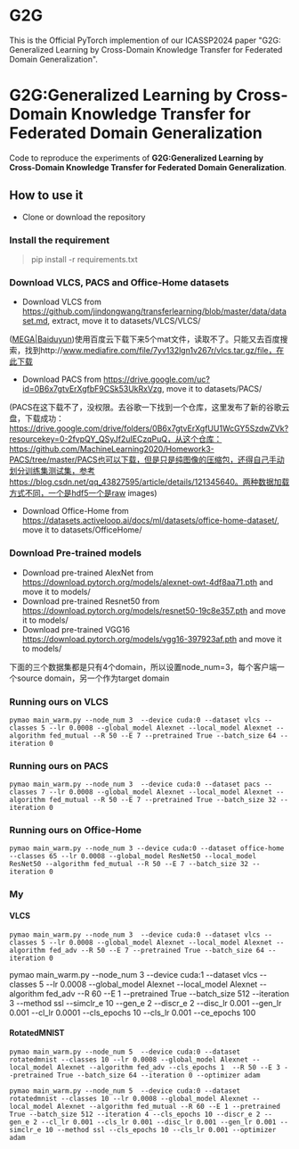 # G2G
This is the Official PyTorch implemention of our ICASSP2024 paper "G2G: Generalized Learning by Cross-Domain Knowledge Transfer for Federated Domain Generalization".

# G2G:Generalized Learning by Cross-Domain Knowledge Transfer for Federated Domain Generalization
Code to reproduce the experiments of **G2G:Generalized Learning by Cross-Domain Knowledge Transfer for Federated Domain Generalization**.
## How to use it
* Clone or download the repository
### Install the requirement
 >  pip install -r requirements.txt
### Download VLCS, PACS and Office-Home datasets
* Download VLCS from https://github.com/jindongwang/transferlearning/blob/master/data/dataset.md, extract, move it to datasets/VLCS/VLCS/

([MEGA](https://mega.nz/#F!gTJxGTJK!w9UJjZVq3ClqGj4mBDmT4A)|[Baiduyun](https://pan.baidu.com/s/1nuNiJ0l))使用百度云下载下来5个mat文件，读取不了。只能又去百度搜索，找到http://www.mediafire.com/file/7yv132lgn1v267r/vlcs.tar.gz/file，在此下载

* Download PACS from https://drive.google.com/uc?id=0B6x7gtvErXgfbF9CSk53UkRxVzg, move it to datasets/PACS/

(PACS在这下载不了，没权限。去谷歌一下找到一个仓库，这里发布了新的谷歌云盘，下载成功：https://drive.google.com/drive/folders/0B6x7gtvErXgfUU1WcGY5SzdwZVk?resourcekey=0-2fvpQY_QSyJf2uIECzqPuQ，从这个仓库：https://github.com/MachineLearning2020/Homework3-PACS/tree/master/PACS也可以下载，但是只是纯图像的压缩包，还得自己手动划分训练集测试集，参考https://blog.csdn.net/qq_43827595/article/details/121345640。两种数据加载方式不同，一个是hdf5一个是raw images)

* Download Office-Home from https://datasets.activeloop.ai/docs/ml/datasets/office-home-dataset/, move it to datasets/OfficeHome/
### Download Pre-trained models
* Download pre-trained AlexNet from https://download.pytorch.org/models/alexnet-owt-4df8aa71.pth and move it to models/
* Download pre-trained Resnet50 from https://download.pytorch.org/models/resnet50-19c8e357.pth and move it to models/
* Download pre-trained VGG16 https://download.pytorch.org/models/vgg16-397923af.pth and move it to models/


下面的三个数据集都是只有4个domain，所以设置node_num=3，每个客户端一个source domain，另一个作为target domain
### Running ours on VLCS
``` 
pymao main_warm.py --node_num 3  --device cuda:0 --dataset vlcs --classes 5 --lr 0.0008 --global_model Alexnet --local_model Alexnet --algorithm fed_mutual --R 50 --E 7 --pretrained True --batch_size 64 --iteration 0 
```
### Running ours on PACS
``` 
pymao main_warm.py --node_num 3  --device cuda:0 --dataset pacs --classes 7 --lr 0.0008 --global_model Alexnet --local_model Alexnet --algorithm fed_mutual --R 50 --E 7 --pretrained True --batch_size 32 --iteration 0 
```
### Running ours on Office-Home
``` 
pymao main_warm.py --node_num 3 --device cuda:0 --dataset office-home --classes 65 --lr 0.0008 --global_model ResNet50 --local_model ResNet50 --algorithm fed_mutual --R 50 --E 7 --batch_size 32 --iteration 0 
```

### My

#### VLCS
```
pymao main_warm.py --node_num 3  --device cuda:0 --dataset vlcs --classes 5 --lr 0.0008 --global_model Alexnet --local_model Alexnet --algorithm fed_adv --R 50 --E 7 --pretrained True --batch_size 64 --iteration 0  
```

pymao main_warm.py --node_num 3  --device cuda:1 --dataset vlcs --classes 5 --lr 0.0008 --global_model Alexnet --local_model Alexnet --algorithm fed_adv --R 60 --E 1 --pretrained True --batch_size 512 --iteration 3 --method ssl --simclr_e 10 --gen_e 2 --discr_e 2 --disc_lr 0.001 --gen_lr 0.001 --cl_lr 0.0001 --cls_epochs 10 --cls_lr 0.001 --ce_epochs 100


#### RotatedMNIST

```
pymao main_warm.py --node_num 5  --device cuda:0 --dataset rotatedmnist --classes 10 --lr 0.0008 --global_model Alexnet --local_model Alexnet --algorithm fed_adv --cls_epochs 1  --R 50 --E 3 --pretrained True --batch_size 64 --iteration 0 --optimizer adam
```


```
pymao main_warm.py --node_num 5  --device cuda:0 --dataset rotatedmnist --classes 10 --lr 0.0008 --global_model Alexnet --local_model Alexnet --algorithm fed_mutual --R 60 --E 1 --pretrained True --batch_size 512 --iteration 4 --cls_epochs 10 --discr_e 2 --gen_e 2 --cl_lr 0.001 --cls_lr 0.001 --disc_lr 0.001 --gen_lr 0.001 --simclr_e 10 --method ssl --cls_epochs 10 --cls_lr 0.001 --optimizer adam
```

